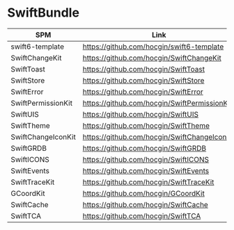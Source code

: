 # SwiftBundle


| SPM                | Link                                        |
|--------------------|---------------------------------------------|
| swift6-template    | https://github.com/hocgin/swift6-template   |
| SwiftChangeKit     | https://github.com/hocgin/SwiftChangeKit    |
| SwiftToast         | https://github.com/hocgin/SwiftToast        |
| SwiftStore         | https://github.com/hocgin/SwiftStore        |
| SwiftError         | https://github.com/hocgin/SwiftError        |
| SwiftPermissionKit | https://github.com/hocgin/SwiftPermissionKit |
| SwiftUIS           | https://github.com/hocgin/SwiftUIS          |
| SwiftTheme         | https://github.com/hocgin/SwiftTheme        |
| SwiftChangeIconKit | https://github.com/hocgin/SwiftChangeIconKit |
| SwiftGRDB          | https://github.com/hocgin/SwiftGRDB         |
| SwiftICONS         | https://github.com/hocgin/SwiftICONS        |
| SwiftEvents        | https://github.com/hocgin/SwiftEvents       |
| SwiftTraceKit      | https://github.com/hocgin/SwiftTraceKit     |
| GCoordKit          | https://github.com/hocgin/GCoordKit      |
| SwiftCache          | https://github.com/hocgin/SwiftCache      |
| SwiftTCA           | https://github.com/hocgin/SwiftTCA          |
